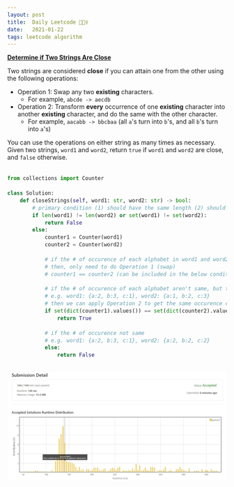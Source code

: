 ```yaml
---
layout: post
title:  Daily Leetcode 🙋🏻‍♀️
date:   2021-01-22
tags: leetcode algorithm 
---
```


<b><a href='https://leetcode.com/explore/challenge/card/january-leetcoding-challenge-2021/582/week-4-january-22nd-january-28th/3613/' target='_blank'> Determine if Two Strings Are Close </a></b>

Two strings are considered **close** if you can attain one from the other using the following operations:

* Operation 1: Swap any two **existing** characters.
    * For example, ```abcde -> aecdb```
* Operation 2: Transform **every** occurrence of one **existing** character into another **existing** character, and do the same with the other character.
    * For example, ```aacabb -> bbcbaa``` (all ```a```'s turn into ```b```'s, and all ```b```'s turn into ```a```'s)


You can use the operations on either string as many times as necessary. <br>
Given two strings, ```word1``` and ```word2```, return ```true``` if ```word1``` and ```word2``` are close, and ```false``` otherwise.
<br>
<br>

```python
from collections import Counter 

class Solution:
    def closeStrings(self, word1: str, word2: str) -> bool:
        # primary condition (1) should have the same length (2) should use the same alphabets 
        if len(word1) != len(word2) or set(word1) != set(word2): 
            return False
        else:
            counter1 = Counter(word1)
            counter2 = Counter(word2)
            
            # if the # of occurence of each alphabet in word1 and word2 are same
            # then, only need to do Operation 1 (swap)
            # counter1 == counter2 (can be included in the below condition)

            # if the # of occurence of each alphabet aren't same, but the # are same
            # e.g. word1: {a:2, b:3, c:1}, word2: {a:1, b:2, c:3} 
            # then we can apply Operation 2 to get the same occurence of each alphabet, then swap (Operation 1)  
            if set(dict(counter1).values()) == set(dict(counter2).values()):
                return True
            
            # if the # of occurence not same
            # e.g. word1: {a:2, b:3, c:1}, word2: {a:2, b:2, c:2}
            else:
                return False
```


<br>
<img src="https://github.com/yeounyi/yeounyi.github.io/blob/master/assets/img/0122.JPG?raw=true">
<br>
